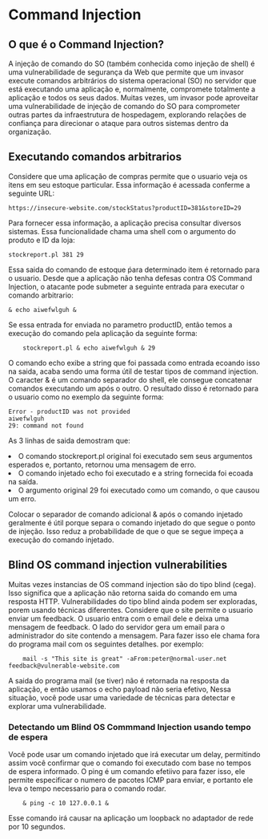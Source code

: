 <h1>Command Injection</h1>

<h2>O que é o Command Injection? </h2>

A injeção de comando do SO (também conhecida como injeção de shell) é uma vulnerabilidade de segurança da Web que permite que um invasor execute comandos
arbitrários do sistema operacional (SO) no servidor que está executando uma aplicação e, normalmente, compromete totalmente a aplicação e todos os seus 
dados. Muitas vezes, um invasor pode aproveitar uma vulnerabilidade de injeção de comando do SO para comprometer outras partes da infraestrutura 
de hospedagem, explorando relações de confiança para direcionar o ataque para outros sistemas dentro da organização.

<h2>Executando comandos arbitrarios</h2>

Considere que uma aplicação de compras permite que o usuario veja os itens em seu estoque particular. Essa informação é acessada conferme a seguinte URL:

    https://insecure-website.com/stockStatus?productID=381&storeID=29
    
Para fornecer essa informação, a aplicação precisa consultar diversos sistemas. Essa funcionalidade chama uma shell com o argumento do produto e ID da loja:

    stockreport.pl 381 29
    
Essa saida do comando de estoque ṕara determinado item é retornado para o usuario. Desde que a aplicação não tenha defesas contra OS Command Injection, o 
atacante pode submeter a seguinte entrada para executar o comando arbitrario:

    & echo aiwefwlguh &

Se essa entrada for enviada no parametro productID, então temos a execução do comando pela aplicação da seguinte forma:

        stockreport.pl & echo aiwefwlguh & 29

O comando echo exibe a string que foi passada como entrada ecoando isso na saida, acaba sendo uma forma útil de testar tipos de command injection. O caracter & é um comando separador do shell, ele consegue concatenar comandos executando um após o outro. O resultado disso é retornado para o usuario como no exemplo da seguinte forma:

    Error - productID was not provided
    aiwefwlguh
    29: command not found

As 3 linhas de saida demostram que:

<li>O comando stockreport.pl original foi executado sem seus argumentos esperados e, portanto, retornou uma mensagem de erro.</li>
<li>O comando injetado echo foi executado e a string fornecida foi ecoada na saída.</li>
<li>O argumento original 29 foi executado como um comando, o que causou um erro.</li>

Colocar o separador de comando adicional & após o comando injetado geralmente é útil porque separa o comando injetado do que segue o ponto de injeção. Isso reduz a probabilidade de que o que se segue impeça a execução do comando injetado.

<h2>Blind OS command injection vulnerabilities</h2>

Muitas vezes instancias de OS command injection são do tipo blind (cega). Isso significa que a aplicação não retorna saida do comando em uma resposta HTTP. Vulnerabilidades do tipo blind ainda podem ser exploradas, porem usando técnicas diferentes.
Considere que o site permite o usuario enviar um feedback. O usuario entra com o email dele e deixa uma mensagem de feedback. O lado do servidor gera um email para o administrador do site contendo a mensagem. Para fazer isso ele chama fora do programa mail com os seguintes detalhes. por exemplo:

        mail -s "This site is great" -aFrom:peter@normal-user.net feedback@vulnerable-website.com
        
A saida do programa mail (se tiver) não é retornada na resposta da aplicação, e então usamos o echo payload não seria efetivo, Nessa situação, você pode usar uma variedade de técnicas para detectar e explorar uma vulnerabilidade.

<h3>Detectando um Blind OS Commmand Injection usando tempo de espera</h3>

Você pode usar um comando injetado que irá executar um delay, permitindo assim você confirmar que o comando foi executado com base no tempos de espera informado. O ping é um comando efetiivo para fazer isso, ele permite especificar o numero de pacotes ICMP para enviar, e portanto ele leva o tempo necessario para o comando rodar.

        & ping -c 10 127.0.0.1 &
        
Esse comando irá causar na aplicação um loopback no adaptador de rede por 10 segundos. 
